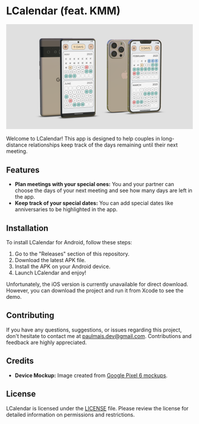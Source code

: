 # LCalendar (feat. KMM)

![banner](./banner.png)

Welcome to LCalendar! This app is designed to help couples in long-distance relationships keep track of the days remaining until their next meeting.

## Features

- **Plan meetings with your special ones:** You and your partner can choose the days of your next meeting and see how many days are left in the app.
- **Keep track of your special dates:** You can add special dates like anniversaries to be highlighted in the app.

## Installation

To install LCalendar for Android, follow these steps:
1. Go to the "Releases" section of this repository.
2. Download the latest APK file.
3. Install the APK on your Android device.
4. Launch LCalendar and enjoy!

Unfortunately, the iOS version is currently unavailable for direct download. However, you can download the project and run it from Xcode to see the demo.

## Contributing

If you have any questions, suggestions, or issues regarding this project, don't hesitate to contact me at paulmais.dev@gmail.com. Contributions and feedback are highly appreciated.

## Credits

- **Device Mockup:** Image created from [Google Pixel 6 mockups](https://deviceframes.com/templates/google-pixel-6).

## License

LCalendar is licensed under the [LICENSE](LICENSE.txt) file. Please review the license for detailed information on permissions and restrictions.
